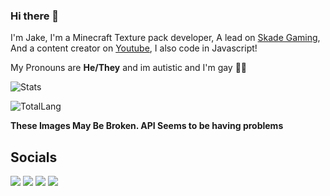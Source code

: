 ### Hi there 👋
I'm Jake, I'm a Minecraft Texture pack developer, A lead on [Skade Gaming](https://skadegaming.com/), And a content creator on [Youtube](https://www.youtube.com/@jplays_12), I also code in Javascript!

My Pronouns are **He/They** and im autistic and I'm gay 🏳️‍🌈

![Stats](https://github-readme-stats.vercel.app/api?username=Jakeplays12&count_private=true&show_icons=true&theme=transparent)

![TotalLang](https://github-readme-stats.vercel.app/api/top-langs/?username=Jakeplays12&langs_count=10&theme=transparent&&layout=compact)

**These Images May Be Broken. API Seems to be having problems**

## Socials

[![](https://img.shields.io/badge/-Mastodon-purple)](https://universeodon.com/@jplays_12)
[![](https://img.shields.io/badge/-Twitter-blue)](https://twitter.com/jplays_12)
[![](https://img.shields.io/badge/-Youtube-red)](https://www.youtube.com/@jplays_12)
[![](https://img.shields.io/badge/-twitch-blueviolet)](https://www.twitch.tv/jakeplays_12)

